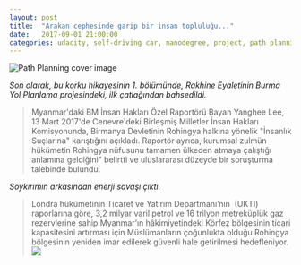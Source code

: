 ```yaml
---
layout: post
title:  "Arakan cephesinde garip bir insan topluluğu..."
date:   2017-09-01 21:00:00 
categories: udacity, self-driving car, nanodegree, project, path planning
---
```


![Path Planning cover image]({{site.url}}/images/f-004.jpg?raw=true)

*Son olarak, bu korku hikayesinin 1. bölümünde, Rakhine Eyaletinin Burma Yol Planlama projesindeki, ilk çatlağından bahsedildi.*
> Myanmar'daki BM İnsan Hakları Özel Raportörü Bayan Yanghee Lee, 13 Mart 2017'de Cenevre'deki Birleşmiş Milletler İnsan Hakları Komisyonunda, Birmanya Devletinin Rohingya halkına yönelik "İnsanlık Suçlarına" karıştığını açıkladı.
Raportör ayrıca, kurumsal zulmün hükümetin Rohingya nüfusunu tamamen ülkeden atmaya çalıştığı anlamına geldiğini" belirtti ve uluslararası düzeyde bir soruşturma talebinde bulundu.

*Soykırımın arkasından enerji savaşı çıktı.*
> Londra hükümetinin Ticaret ve Yatırım Departmanı’nın  (UKTI) raporlarına göre, 3,2 milyar varil petrol ve 16 trilyon metreküplük gaz rezervlerine sahip Myanmar’ın hâkimiyetindeki Körfez bölgesinin ticari kapasitesini artırması için Müslümanların çoğunlukta olduğu Rohingya bölgesinin yeniden imar edilerek güvenli hale getirilmesi hedefleniyor. 
<a href="https://youtu.be/RXq1w4ci5bs"><img src="https://colonizinganimals.blog"></a>

